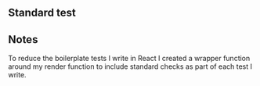 ## Standard test

## Notes

To reduce the boilerplate tests I write in React I created a wrapper function around my render function to include standard checks as part of each test I write.
